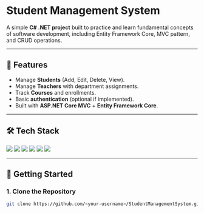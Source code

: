 
# Student Management System

A simple **C# .NET project** built to practice and learn fundamental concepts of software development, including Entity Framework Core, MVC pattern, and CRUD operations.

---

## 📌 Features
- Manage **Students** (Add, Edit, Delete, View).
- Manage **Teachers** with department assignments.
- Track **Courses** and enrollments.
- Basic **authentication** (optional if implemented).
- Built with **ASP.NET Core MVC** + **Entity Framework Core**.

---

## 🛠️ Tech Stack
<p align="left">
  <img src="https://img.shields.io/badge/C%23-239120?style=for-the-badge&logo=c-sharp&logoColor=white" />
  <img src="https://img.shields.io/badge/.NET-512BD4?style=for-the-badge&logo=dotnet&logoColor=white" />
  <img src="https://img.shields.io/badge/ASP.NET_Core-5C2D91?style=for-the-badge&logo=dotnet&logoColor=white" />
  <img src="https://img.shields.io/badge/Entity_Framework_Core-512BD4?style=for-the-badge&logo=nuget&logoColor=white" />
  <img src="https://img.shields.io/badge/SQL_Server-CC2927?style=for-the-badge&logo=microsoftsqlserver&logoColor=white" />
  <img src="https://img.shields.io/badge/Visual_Studio-5C2D91?style=for-the-badge&logo=visualstudio&logoColor=white" />
</p>

---

## 🚀 Getting Started

### 1. Clone the Repository
```bash
git clone https://github.com/<your-username>/StudentManagementSystem.git
